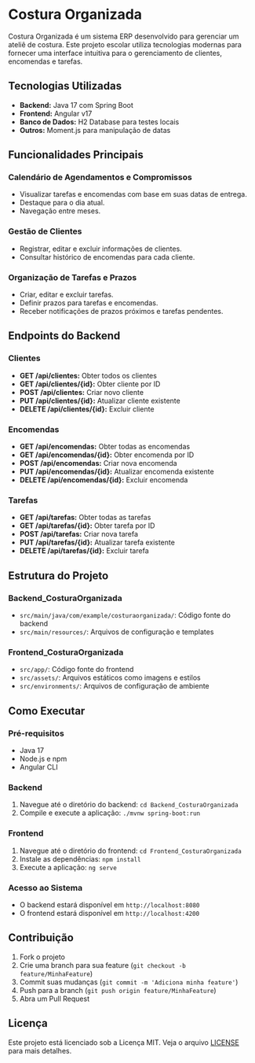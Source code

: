 # Costura Organizada

Costura Organizada é um sistema ERP desenvolvido para gerenciar um ateliê de costura. Este projeto escolar utiliza tecnologias modernas para fornecer uma interface intuitiva para o gerenciamento de clientes, encomendas e tarefas.

## Tecnologias Utilizadas

- **Backend:** Java 17 com Spring Boot
- **Frontend:** Angular v17
- **Banco de Dados:** H2 Database para testes locais
- **Outros:** Moment.js para manipulação de datas

## Funcionalidades Principais

### Calendário de Agendamentos e Compromissos

- Visualizar tarefas e encomendas com base em suas datas de entrega.
- Destaque para o dia atual.
- Navegação entre meses.

### Gestão de Clientes

- Registrar, editar e excluir informações de clientes.
- Consultar histórico de encomendas para cada cliente.

### Organização de Tarefas e Prazos

- Criar, editar e excluir tarefas.
- Definir prazos para tarefas e encomendas.
- Receber notificações de prazos próximos e tarefas pendentes.

## Endpoints do Backend

### Clientes

- **GET /api/clientes:** Obter todos os clientes
- **GET /api/clientes/{id}:** Obter cliente por ID
- **POST /api/clientes:** Criar novo cliente
- **PUT /api/clientes/{id}:** Atualizar cliente existente
- **DELETE /api/clientes/{id}:** Excluir cliente

### Encomendas

- **GET /api/encomendas:** Obter todas as encomendas
- **GET /api/encomendas/{id}:** Obter encomenda por ID
- **POST /api/encomendas:** Criar nova encomenda
- **PUT /api/encomendas/{id}:** Atualizar encomenda existente
- **DELETE /api/encomendas/{id}:** Excluir encomenda

### Tarefas

- **GET /api/tarefas:** Obter todas as tarefas
- **GET /api/tarefas/{id}:** Obter tarefa por ID
- **POST /api/tarefas:** Criar nova tarefa
- **PUT /api/tarefas/{id}:** Atualizar tarefa existente
- **DELETE /api/tarefas/{id}:** Excluir tarefa

## Estrutura do Projeto

### Backend_CosturaOrganizada

- `src/main/java/com/example/costuraorganizada/`: Código fonte do backend
- `src/main/resources/`: Arquivos de configuração e templates

### Frontend_CosturaOrganizada

- `src/app/`: Código fonte do frontend
- `src/assets/`: Arquivos estáticos como imagens e estilos
- `src/environments/`: Arquivos de configuração de ambiente

## Como Executar

### Pré-requisitos

- Java 17
- Node.js e npm
- Angular CLI

### Backend

1. Navegue até o diretório do backend: `cd Backend_CosturaOrganizada`
2. Compile e execute a aplicação: `./mvnw spring-boot:run`

### Frontend

1. Navegue até o diretório do frontend: `cd Frontend_CosturaOrganizada`
2. Instale as dependências: `npm install`
3. Execute a aplicação: `ng serve`

### Acesso ao Sistema

- O backend estará disponível em `http://localhost:8080`
- O frontend estará disponível em `http://localhost:4200`

## Contribuição

1. Fork o projeto
2. Crie uma branch para sua feature (`git checkout -b feature/MinhaFeature`)
3. Commit suas mudanças (`git commit -m 'Adiciona minha feature'`)
4. Push para a branch (`git push origin feature/MinhaFeature`)
5. Abra um Pull Request

## Licença

Este projeto está licenciado sob a Licença MIT. Veja o arquivo [LICENSE](LICENSE) para mais detalhes.
